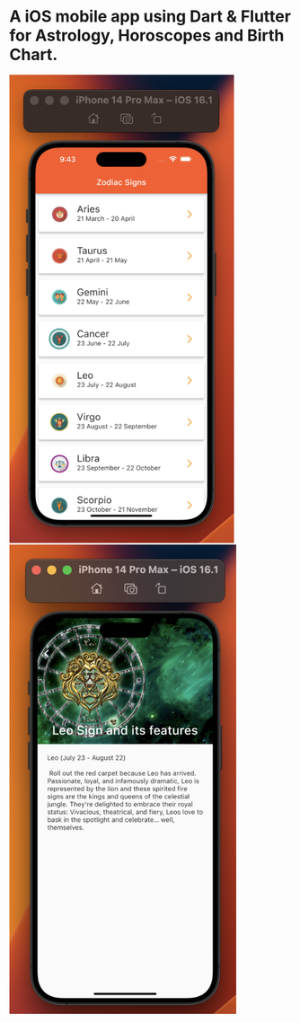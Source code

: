 # A iOS mobile app using Dart & Flutter for Astrology, Horoscopes and Birth Chart.


<!-- ![img](/images/1.png) -->
<img src="images/1.png" width="400"/> <img src="images/2.png" width="404"/> 
<!-- ![img](/images/2.png) -->

